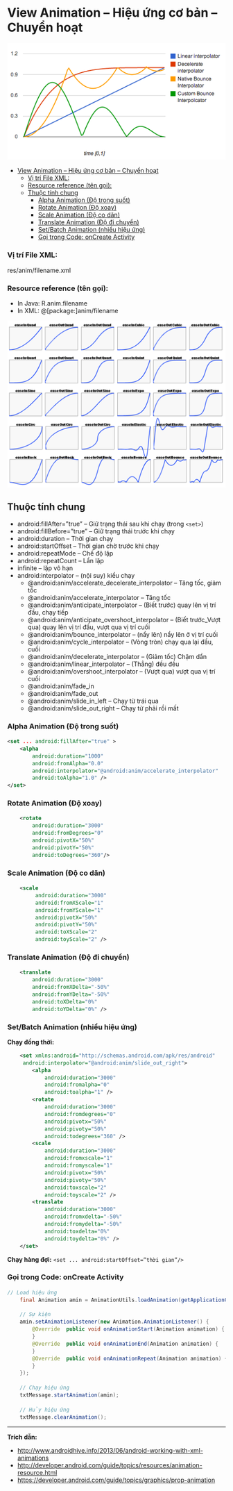 # View Animation – Hiệu ứng cơ bản – Chuyển hoạt

![./Images/animation-1.png](/Images/animation-1.png)

<!-- TOC -->

- [View Animation – Hiệu ứng cơ bản – Chuyển hoạt](#view-animation-%e2%80%93-hi%e1%bb%87u-%e1%bb%a9ng-c%c6%a1-b%e1%ba%a3n-%e2%80%93-chuy%e1%bb%83n-ho%e1%ba%a1t)
    - [Vị trí File XML:](#v%e1%bb%8b-tr%c3%ad-file-xml)
    - [Resource reference (tên gọi):](#resource-reference-t%c3%aan-g%e1%bb%8di)
  - [Thuộc tính chung](#thu%e1%bb%99c-t%c3%adnh-chung)
    - [Alpha Animation (Độ trong suốt)](#alpha-animation-%c4%90%e1%bb%99-trong-su%e1%bb%91t)
    - [Rotate Animation (Độ xoay)](#rotate-animation-%c4%90%e1%bb%99-xoay)
    - [Scale Animation (Độ co dãn)](#scale-animation-%c4%90%e1%bb%99-co-d%c3%a3n)
    - [Translate Animation (Độ đi chuyển)](#translate-animation-%c4%90%e1%bb%99-%c4%91i-chuy%e1%bb%83n)
    - [Set/Batch Animation (nhiều hiệu ứng)](#setbatch-animation-nhi%e1%bb%81u-hi%e1%bb%87u-%e1%bb%a9ng)
    - [Gọi trong Code: onCreate Activity](#g%e1%bb%8di-trong-code-oncreate-activity)

<!-- /TOC -->

### Vị trí File XML:
res/anim/filename.xml

### Resource reference (tên gọi):
* In Java: R.anim.filename 
* In XML: @[package:]anim/filename

![/Images/animation-2.png](/Images/animation-2.png)

## Thuộc tính chung

- android:fillAfter=”true” – Giữ trạng thái sau khi chạy (trong ```<set>```)
- android:fillBefore=”true” – Giữ trạng thái trước khi chạy
- android:duration – Thời gian chạy
- android:startOffset – Thời gian chờ trước khi chạy
- android:repeatMode – Chế độ lặp
- android:repeatCount – Lần lặp
- infinite – lặp vô hạn
- android:interpolator – (nội suy) kiểu chạy
  - @android:anim/accelerate_decelerate_interpolator – Tăng tốc, giảm tốc
  - @android:anim/accelerate_interpolator – Tăng tốc
  - @android:anim/anticipate_interpolator – (Biết trước) quay lên vị trí đầu, chạy tiếp
  - @android:anim/anticipate_overshoot_interpolator – (Biết trước_Vượt qua) quay lên vị trí đầu, vượt qua vị trí cuối
  - @android:anim/bounce_interpolator – (nẩy lên) nẩy lên ở vị trí cuối
  - @android:anim/cycle_interpolator – (Vòng tròn) chạy qua lại đầu, cuối
  - @android:anim/decelerate_interpolator – (Giảm tốc) Chậm dần
  - @android:anim/linear_interpolator – (Thẳng) đều đều
  - @android:anim/overshoot_interpolator – (Vượt qua) vượt qua vị trí cuối
  - @android:anim/fade_in
  - @android:anim/fade_out
  - @android:anim/slide_in_left – Chạy từ trái qua
  - @android:anim/slide_out_right – Chạy từ phải rồi mất

### Alpha Animation (Độ trong suốt)

```xml
<set ... android:fillAfter="true" >
    <alpha
        android:duration="1000"
        android:fromAlpha="0.0"
        android:interpolator="@android:anim/accelerate_interpolator"
        android:toAlpha="1.0" />
</set>
```

### Rotate Animation (Độ xoay)

```xml
    <rotate
        android:duration="3000"
        android:fromDegrees="0"
        android:pivotX="50%"
        android:pivotY="50%"
        android:toDegrees="360"/>
```

### Scale Animation (Độ co dãn)

```xml
    <scale
         android:duration="3000"
         android:fromXScale="1"
         android:fromYScale="1"
         android:pivotX="50%"
         android:pivotY="50%"
         android:toXScale="2"
         android:toyScale="2" />
```

### Translate Animation (Độ đi chuyển)

```xml
    <translate
        android:duration="3000"
        android:fromXDelta="-50%"
        android:fromYDelta="-50%"
        android:toXDelta="0%"
        android:toYDelta="0%" />
```

### Set/Batch Animation (nhiều hiệu ứng)

**Chạy đồng thời:**

```xml
    <set xmlns:android="http://schemas.android.com/apk/res/android"
     android:interpolator="@android:anim/slide_out_right">
        <alpha
            android:duration="3000"
            android:fromalpha="0"
            android:toalpha="1" />
        <rotate
            android:duration="3000"
            android:fromdegrees="0"
            android:pivotx="50%"
            android:pivoty="50%"
            android:todegrees="360" />
        <scale
            android:duration="3000"
            android:fromxscale="1"
            android:fromyscale="1"
            android:pivotx="50%"
            android:pivoty="50%"
            android:toxscale="2"
            android:toyscale="2" />
        <translate
            android:duration="3000"
            android:fromxdelta="-50%"
            android:fromydelta="-50%"
            android:toxdelta="0%"
            android:toydelta="0%" />
    </set>
```

**Chạy hàng đợi:** ```<set ... android:startOffset=”thời gian”/>```

### Gọi trong Code: onCreate Activity

```java
// Load hiệu ứng
    final Animation amin = AnimationUtils.loadAnimation(getApplicationContext(), R.anim.fade_out);

    // Sự kiện
    amin.setAnimationListener(new Animation.AnimationListener() {
        @Override  public void onAnimationStart(Animation animation) {
        }
        @Override  public void onAnimationEnd(Animation animation) {
        }
        @Override  public void onAnimationRepeat(Animation animation) {
        }
    });

    // Chạy hiệu ứng
    txtMessage.startAnimation(amin);

    // Hủy hiệu ứng
    txtMessage.clearAnimation();
```

---
**Trích dẫn:**

- <http://www.androidhive.info/2013/06/android-working-with-xml-animations>
- <http://developer.android.com/guide/topics/resources/animation-resource.html>
- <https://developer.android.com/guide/topics/graphics/prop-animation>
